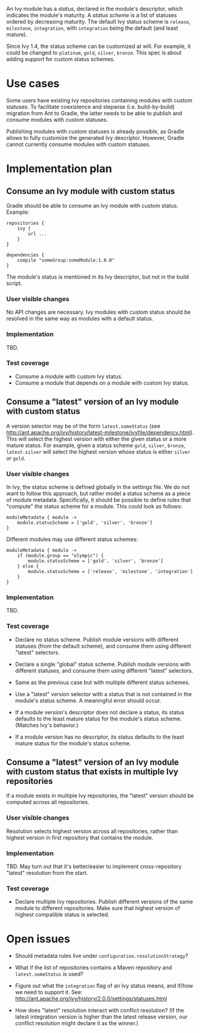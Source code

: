 An Ivy module has a *status*, declared in the module's descriptor, which indicates the module's maturity. A *status scheme* is a
list of statuses ordered by decreasing maturity. The default Ivy status scheme is `release`, `milestone`, `integration`, with
`integration` being the default (and least mature).

Since Ivy 1.4, the status scheme can be customized at will. For example, it could be changed to `platinum`, `gold`, `silver`,
`bronze`. This spec is about adding support for custom status schemes.

# Use cases

Some users have existing Ivy repositories containing modules with custom statuses. To facilitate coexistence and stepwise
(i.e. build-by-build) migration from Ant to Gradle, the latter needs to be able to publish and consume modules with custom statuses.

Publishing modules with custom statuses is already possible, as Gradle allows to fully customize the generated Ivy descriptor.
However, Gradle cannot currently consume modules with custom statuses.

# Implementation plan

## Consume an Ivy module with custom status

Gradle should be able to consume an Ivy module with custom status. Example:

    repositories {
        ivy {
            url ...
        }
    }

    dependencies {
        compile "someGroup:someModule:1.0.0"
    }

The module's status is mentioned in its Ivy descriptor, but not in the build script.

### User visible changes

No API changes are necessary. Ivy modules with custom status should be resolved in the same way as modules with a default status.

### Implementation

TBD.

### Test coverage

* Consume a module with custom Ivy status.
* Consume a module that depends on a module with custom Ivy status.

## Consume a "latest" version of an Ivy module with custom status

A version selector may be of the form `latest.someStatus` (see http://ant.apache.org/ivy/history/latest-milestone/ivyfile/dependency.html).
This will select the highest version with either the given status or a more mature status. For example, given a status scheme
`gold`, `silver`, `bronze`, `latest.silver` will select the highest version whose status is either `silver` or `gold`.

### User visible changes

In Ivy, the status scheme is defined globally in the settings file. We do not want to follow this approach, but rather
model a status scheme as a piece of module metadata. Specifically, it should be possible to define rules that "compute"
the status scheme for a module. This could look as follows:

    moduleMetadata { module ->
        module.statusScheme = ['gold', 'silver', 'bronze']
    }

Different modules may use different status schemes:

    moduleMetadata { module ->
        if (module.group == "olympic") {
            module.statusScheme = ['gold', 'silver', 'bronze']
        } else {
            module.statusScheme = ['release', 'milestone', 'integration']
        }
    }

### Implementation

TBD.

### Test coverage

* Declare no status scheme. Publish module versions with different statuses (from the default scheme), and consume them using different "latest" selectors.

* Declare a single "global" status scheme. Publish module versions with different statuses, and consume them using different "latest" selectors.

* Same as the previous case but with multiple different status schemes.

* Use a "latest" version selector with a status that is not contained in the module's status scheme. A meaningful error should occur.

* If a module version's descriptor does not declare a status, its status defaults to the least mature status for the module's status scheme. (Matches Ivy's behavior.)

* If a module version has no descriptor, its status defaults to the least mature status for the module's status scheme.

## Consume a "latest" version of an Ivy module with custom status that exists in multiple Ivy repositories

If a module exists in multiple Ivy repositories, the "latest" version should be computed across all repositories.

### User visible changes

Resolution selects highest version across all repositories, rather than highest version in first repository that contains the module.

### Implementation

TBD. May turn out that it's better/easier to implement cross-repository "latest" resolution from the start.

### Test coverage

* Declare multiple Ivy repositories. Publish different versions of the same module to different repositories. Make sure that highest version of highest compatible status is selected.

# Open issues

* Should metadata rules live under `configuration.resolutionStrategy`?

* What if the list of repositories contains a Maven repository and `latest.someStatus` is used?

* Figure out what the `integration` flag of an Ivy status means, and if/how we need to support it. See: http://ant.apache.org/ivy/history/2.0.0/settings/statuses.html

* How does "latest" resolution interact with conflict resolution? (If the latest integration version is higher than the latest release version, our conflict resolution might declare it as the winner.)

